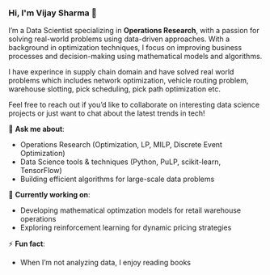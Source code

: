 ### Hi, I'm Vijay Sharma 👋

I’m a Data Scientist specializing in **Operations Research**, with a passion for solving real-world problems using data-driven approaches. With a background in optimization techniques, I focus on improving business processes and decision-making using mathematical models and algorithms. 

I have experince in supply chain domain and have solved real world problems which includes network optimization, vehicle routing problem, warehouse slotting, pick scheduling, pick path optimization etc. 

Feel free to reach out if you’d like to collaborate on interesting data science projects or just want to chat about the latest trends in tech!

💬 **Ask me about**:  
- Operations Research (Optimization, LP, MILP, Discrete Event Optimization)  
- Data Science tools & techniques (Python, PuLP, scikit-learn, TensorFlow)  
- Building efficient algorithms for large-scale data problems

🔭 **Currently working on**:  
- Developing mathematical optimzation models for retail warehouse operations  
- Exploring reinforcement learning for dynamic pricing strategies

⚡ **Fun fact**:  
- When I’m not analyzing data, I enjoy reading books


<!--
**vns-vijay/vns-vijay** is a ✨ _special_ ✨ repository because its `README.md` (this file) appears on your GitHub profile.

Here are some ideas to get you started:

- 🔭 I’m currently working on ...
- 🌱 I’m currently learning ...
- 👯 I’m looking to collaborate on ...
- 🤔 I’m looking for help with ...
- 💬 Ask me about ...
- 📫 How to reach me: ...
- 😄 Pronouns: ...
- ⚡ Fun fact: ...
-->
